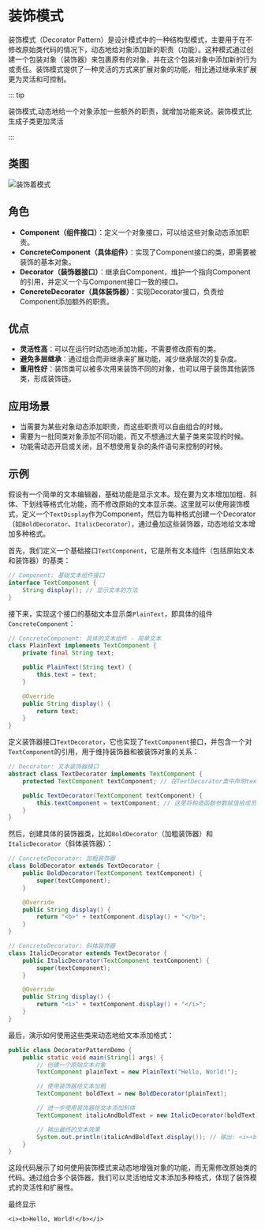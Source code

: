 #  装饰模式

装饰模式（Decorator Pattern）是设计模式中的一种结构型模式，主要用于在不修改原始类代码的情况下，动态地给对象添加新的职责（功能）。这种模式通过创建一个包装对象（装饰器）来包裹原有的对象，并在这个包装对象中添加新的行为或责任。装饰模式提供了一种灵活的方式来扩展对象的功能，相比通过继承来扩展更为灵活和可控制。

::: tip

装饰模式,动态地给一个对象添加一些额外的职责，就增加功能来说。装饰模式比生成子类更加灵活

:::

## 类图

![装饰着模式](/assets/image/method/dp/装饰模式.png)

## 角色

- **Component（组件接口）**：定义一个对象接口，可以给这些对象动态添加职责。
- **ConcreteComponent（具体组件）**：实现了Component接口的类，即需要被装饰的基本对象。
- **Decorator（装饰器接口）**：继承自Component，维护一个指向Component的引用，并定义一个与Component接口一致的接口。
- **ConcreteDecorator（具体装饰器）**：实现Decorator接口，负责给Component添加额外的职责。

## **优点**

- **灵活性高**：可以在运行时动态地添加功能，不需要修改原有的类。
- **避免多层继承**：通过组合而非继承来扩展功能，减少继承层次的复杂度。
- **重用性好**：装饰类可以被多次用来装饰不同的对象，也可以用于装饰其他装饰类，形成装饰链。

## 应用场景

- 当需要为某些对象动态添加职责，而这些职责可以自由组合的时候。
- 需要为一批同类对象添加不同功能，而又不想通过大量子类来实现的时候。
- 功能需动态开启或关闭，且不想使用复杂的条件语句来控制的时候。

## 示例

假设有一个简单的文本编辑器，基础功能是显示文本。现在要为文本增加加粗、斜体、下划线等格式化功能，而不修改原始的文本显示类。这里就可以使用装饰模式，定义一个`TextDisplay`作为Component，然后为每种格式创建一个Decorator（如`BoldDecorator`、`ItalicDecorator`），通过叠加这些装饰器，动态地给文本增加多种格式。

首先，我们定义一个基础接口`TextComponent`，它是所有文本组件（包括原始文本和装饰器）的基类：

```java
// Component: 基础文本组件接口
interface TextComponent {
    String display(); // 显示文本的方法
}
```

接下来，实现这个接口的基础文本显示类`PlainText`，即具体的组件`ConcreteComponent`：

```java
// ConcreteComponent: 具体的文本组件 - 简单文本
class PlainText implements TextComponent {
    private final String text;

    public PlainText(String text) {
        this.text = text;
    }

    @Override
    public String display() {
        return text;
    }
}
```

定义装饰器接口`TextDecorator`，它也实现了`TextComponent`接口，并包含一个对`TextComponent`的引用，用于维持装饰器和被装饰对象的关系：

```java
// Decorator: 文本装饰器接口
abstract class TextDecorator implements TextComponent {
    protected TextComponent textComponent; // 在TextDecorator类中声明textComponent为成员变量

    public TextDecorator(TextComponent textComponent) {
        this.textComponent = textComponent; // 这里将构造函数参数赋值给成员变量
    }
}
```

然后，创建具体的装饰器类，比如`BoldDecorator`（加粗装饰器）和`ItalicDecorator`（斜体装饰器）：

```java
// ConcreteDecorator: 加粗装饰器
class BoldDecorator extends TextDecorator {
    public BoldDecorator(TextComponent textComponent) {
        super(textComponent);
    }

    @Override
    public String display() {
        return "<b>" + textComponent.display() + "</b>";
    }
}

// ConcreteDecorator: 斜体装饰器
class ItalicDecorator extends TextDecorator {
    public ItalicDecorator(TextComponent textComponent) {
        super(textComponent);
    }

    @Override
    public String display() {
        return "<i>" + textComponent.display() + "</i>";
    }
}
```

最后，演示如何使用这些类来动态地给文本添加格式：

```java
public class DecoratorPatternDemo {
    public static void main(String[] args) {
        // 创建一个原始文本对象
        TextComponent plainText = new PlainText("Hello, World!");

        // 使用装饰器给文本加粗
        TextComponent boldText = new BoldDecorator(plainText);

        // 进一步使用装饰器给文本添加斜体
        TextComponent italicAndBoldText = new ItalicDecorator(boldText);

        // 输出最终的文本效果
        System.out.println(italicAndBoldText.display()); // 输出: <i><b>Hello, World!</b></i>
    }
}
```
这段代码展示了如何使用装饰模式来动态地增强对象的功能，而无需修改原始类的代码。通过组合多个装饰器，我们可以灵活地给文本添加多种格式，体现了装饰模式的灵活性和扩展性。

最终显示

`<i><b>Hello, World!</b></i>`
